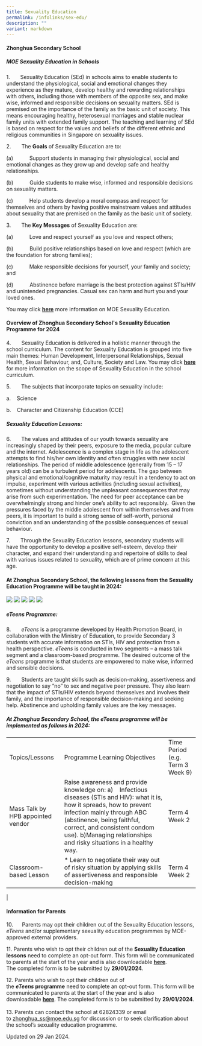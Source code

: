 ```yaml
---
title: Sexuality Education
permalink: /infolinks/sex-edu/
description: ""
variant: markdown
---
```

#### **Zhonghua Secondary School**

##### **MOE Sexuality Education in Schools** 
 

1.&nbsp;&nbsp;&nbsp;&nbsp;&nbsp;&nbsp; Sexuality Education (SEd) in schools aims to enable students to understand the physiological, social and emotional changes they experience as they mature, develop healthy and rewarding relationships with others, including those with members of the opposite sex, and make wise, informed and responsible decisions on sexuality matters. SEd is premised on the importance of the family as the basic unit of society. This means encouraging healthy, heterosexual marriages and stable nuclear family units with extended family support. The teaching and learning of SEd is based on respect for the values and beliefs of the different ethnic and religious communities in Singapore on sexuality issues.

2.&nbsp;&nbsp;&nbsp;&nbsp;&nbsp;&nbsp; The **Goals** of Sexuality Education are to:

(a)&nbsp;&nbsp;&nbsp;&nbsp;&nbsp;&nbsp;&nbsp;&nbsp;&nbsp;&nbsp; Support students in managing their physiological, social and emotional changes as they grow up and develop safe and healthy relationships.

(b)&nbsp;&nbsp;&nbsp;&nbsp;&nbsp;&nbsp;&nbsp;&nbsp;&nbsp;&nbsp; Guide students to make wise, informed and responsible decisions on sexuality matters.

(c)&nbsp;&nbsp;&nbsp;&nbsp;&nbsp;&nbsp;&nbsp;&nbsp;&nbsp;&nbsp; Help students develop a moral compass and respect for themselves and others by having positive mainstream values and attitudes about sexuality that are premised on the family as the basic unit of society.

3.&nbsp;&nbsp;&nbsp;&nbsp;&nbsp;&nbsp; The **Key Messages** of Sexuality Education are:

(a)&nbsp;&nbsp;&nbsp;&nbsp;&nbsp;&nbsp;&nbsp;&nbsp;&nbsp;&nbsp; Love and respect yourself as you love and respect others;

(b)&nbsp;&nbsp;&nbsp;&nbsp;&nbsp;&nbsp;&nbsp;&nbsp;&nbsp;&nbsp; Build positive relationships based on love and respect (which are the foundation for strong families);

(c)&nbsp;&nbsp;&nbsp;&nbsp;&nbsp;&nbsp;&nbsp;&nbsp;&nbsp;&nbsp; Make responsible decisions for yourself, your family and society; and

(d)&nbsp;&nbsp;&nbsp;&nbsp;&nbsp;&nbsp;&nbsp;&nbsp;&nbsp;&nbsp; Abstinence before marriage is the best protection against STIs/HIV and unintended pregnancies. Casual sex can harm and hurt you and your loved ones.

You may click&nbsp;**[here]( (([https://go.gov.sg/moe-sexuality-education](https://go.gov.sg/moe-sexuality-education))))** more information on MOE Sexuality Education.

#### **Overview of Zhonghua Secondary School's Sexuality Education Programme for 2024**

 4.&nbsp;&nbsp;&nbsp;&nbsp;&nbsp;&nbsp; Sexuality Education is delivered in a holistic manner through the school curriculum. The content for Sexuality Education is grouped into five main themes: Human Development, Interpersonal Relationships, Sexual Health, Sexual Behaviour, and, Culture, Society and Law.
 You may click&nbsp;**[here]( ([https://go.gov.sg/moe-sexuality-education-scope](https://go.gov.sg/moe-sexuality-education-scope)))** for more information on the scope of Sexuality Education in the school curriculum.

5.&nbsp;&nbsp;&nbsp;&nbsp;&nbsp;&nbsp; The subjects that incorporate topics on sexuality include:

a.&nbsp;&nbsp;&nbsp; Science

b.&nbsp;&nbsp;&nbsp; Character and Citizenship Education (CCE)

##### **Sexuality Education Lessons:**
6.&nbsp;&nbsp;&nbsp;&nbsp;&nbsp;&nbsp; The values and attitudes of our youth towards sexuality are increasingly shaped by their peers, exposure to the media, popular culture and the internet. Adolescence is a complex stage in life as the adolescent attempts to find his/her own identity and often struggles with new social relationships. The period of middle adolescence (generally from 15 – 17 years old) can be a turbulent period for adolescents. The gap between physical and emotional/cognitive maturity may result in a tendency to act on impulse, experiment with various activities (including sexual activities), sometimes without understanding the unpleasant consequences that may arise from such experimentation. The need for peer acceptance can be overwhelmingly strong and hinder one’s ability to act responsibly.&nbsp; Given the pressures faced by the middle adolescent from within themselves and from peers, it is important to build a strong sense of self-worth, personal conviction and an understanding of the possible consequences of sexual behaviour.

7.&nbsp;&nbsp;&nbsp;&nbsp;&nbsp;&nbsp; Through the Sexuality Education lessons, secondary students will have the opportunity to develop a positive self-esteem, develop their character, and expand their understanding and repertoire of skills to deal with various issues related to sexuality, which are of prime concern at this age.

#### **At Zhonghua Secondary School, the following lessons from the Sexuality Education Programme will be taught in 2024:**
<img src="/images/sec_1_SED.png">
<img src="/images/sec_2_SED.png">
<img src="/images/SEC_3_SED.png">
<img src="/images/SEC_4_EDIT_SED.png">
<img src="/images/SEC_5_EDIT_SED.png">

##### **_eTeens_&nbsp;Programme**:
8.&nbsp;&nbsp;&nbsp;&nbsp;&nbsp;&nbsp; _eTeens_ is a programme developed by Health Promotion Board, in collaboration with the Ministry of Education, to provide Secondary 3 students with accurate information on STIs, HIV and protection from a health perspective. _eTeens_ is conducted in two segments – a mass talk segment and a classroom-based programme. The desired outcome of the _eTeens_ programme is that students are empowered to make wise, informed and sensible decisions.
 
9.&nbsp;&nbsp;&nbsp;&nbsp;&nbsp;&nbsp; Students are taught skills such as decision-making, assertiveness and negotiation to say “no” to sex and negative peer pressure. They also learn that the impact of STIs/HIV extends beyond themselves and involves their family, and the importance of responsible decision-making and seeking help. Abstinence and upholding family values are the key messages.

#####  **At Zhonghua Secondary School, the eTeens programme will be implemented as follows in 2024:**

|  |  |  |
|---|---|---|
| Topics/Lessons | Programme Learning Objectives | Time Period (e.g. Term 3 Week 9) |
| Mass Talk by HPB appointed vendor |  Raise awareness and provide knowledge on: a)&nbsp;&nbsp;&nbsp; Infectious diseases (STIs and HIV): what it is, how it spreads, how to prevent infection mainly through ABC (abstinence, being faithful, correct, and consistent condom use). b)Managing relationships and risky situations in a healthy way. | Term 4 Week 2 |
| Classroom-based Lesson | * Learn to negotiate their way out of risky situation by applying skills of assertiveness and responsible decision-making | Term 4 Week 2 |
|

#### **Information for Parents** 
10.&nbsp;&nbsp;&nbsp;&nbsp;&nbsp; Parents may opt their children out of the Sexuality Education lessons, _eTeens_ and/or supplementary sexuality education programmes by MOE-approved external providers.  


  
11\. Parents who wish to opt their children out of the&nbsp;**Sexuality Education lessons**&nbsp;need to complete an opt-out form. This form will be communicated to parents at the start of the year and is also downloadable&nbsp;**[here](/files/Annex_A___Sexuality_Education_Opt_out_form__for_all_levels_.pdf)**. The&nbsp;completed form is to be submitted by&nbsp;**29/01/2024**.  
  
12\. Parents who wish to opt their children out of the&nbsp;**_eTeens_&nbsp;programme**&nbsp;need to complete an opt-out form. This form will be communicated to parents at the start of the year and is also downloadable&nbsp;**[here]([]([]([/files/Annex_B___eTeens_opt_out_form__for_Sec_3_only_.pdf](/files/Annex_B___eTeens_opt_out_form__for_Sec_3_only_.pdf)/files/Annex_B___eTeens_opt_out_form__for_Sec_3_only_.pdf)))**.
The completed form is to be submitted by&nbsp;**29/01/2024**.  
&nbsp;&nbsp;  
13\. Parents can contact the school at 62824339 or email to&nbsp;[zhonghua\_ss@moe.edu.sg](mailto:zhonghua_ss@moe.edu.sg)&nbsp;for discussion or to seek clarification about the school’s sexuality education programme.


Updated on 29 Jan 2024.